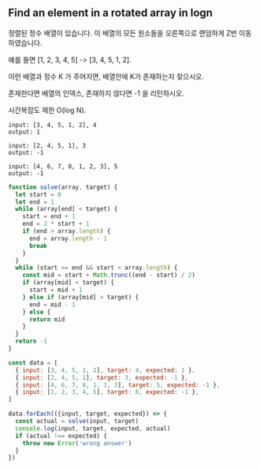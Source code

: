 ## Find an element in a rotated array in logn

정렬된 정수 배열이 있습니다. 이 배열의 모든 원소들을 오른쪽으로 랜덤하게 Z번 이동하였습니다.

예를 들면 [1, 2, 3, 4, 5] -> [3, 4, 5, 1, 2].

이런 배열과 정수 K 가 주어지면, 배열안에 K가 존재하는지 찾으시오.

존재한다면 배열의 인덱스, 존재하지 않다면 -1 을 리턴하시오.

시간복잡도 제한 O(log N).

```
input: [3, 4, 5, 1, 2], 4
output: 1

input: [2, 4, 5, 1], 3
output: -1

input: [4, 6, 7, 8, 1, 2, 3], 5
output: -1
```

```javascript
function solve(array, target) {
  let start = 0
  let end = 1
  while (array[end] < target) {
    start = end + 1
    end = 2 * start + 1
    if (end > array.length) {
      end = array.length - 1
      break
    }
  }
  while (start <= end && start < array.length) {
    const mid = start + Math.trunc((end - start) / 2)
    if (array[mid] < target) {
      start = mid + 1
    } else if (array[mid] > target) {
      end = mid - 1
    } else {
      return mid
    }
  }
  return -1
}

const data = [
  { input: [3, 4, 5, 1, 2], target: 4, expected: 1 },
  { input: [2, 4, 5, 1], target: 3, expected: -1 },
  { input: [4, 6, 7, 8, 1, 2, 3], target: 5, expected: -1 },
  { input: [1, 2, 3, 4, 5], target: 6, expected: -1 },
]

data.forEach(({input, target, expected}) => {
  const actual = solve(input, target)
  console.log(input, target, expected, actual)
  if (actual !== expected) {
    throw new Error('wrong answer')
  }
})
```
